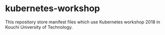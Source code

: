 # kubernetes-workshop
This repository store manifest files which use Kubernetes workshop 2018 in Kouchi University of Technology. 
